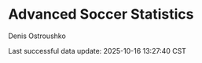 # Advanced Soccer Statistics
Denis Ostroushko

<!-- gfm -->

Last successful data update: 2025-10-16 13:27:40 CST
